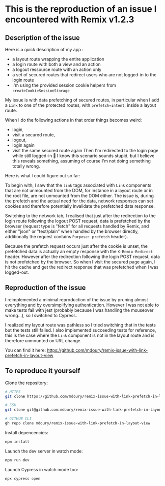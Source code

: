 # This is the reproduction of an issue I encountered with Remix v1.2.3

## Description of the issue

Here is a quick description of my app :
- a layout route wrapping the entire application
- a login route with both a view and an action
- a logout ressource route with an action only
- a set of secured routes that redirect users who are not logged-in to the login route
- I'm using the provided session cookie helpers from `createCookieSessionStorage`

My issue is with data prefetching of secured routes, in particular when I add a `Link` to one of the protected routes, with `prefetch=intent`, inside a layout route. 

When I do the following actions in that order things becomes weird:
- login, 
- visit a secured route, 
- logout, 
- login again 
- visit the same secured route again
Then I'm redirected to the login page while still logged-in 🤯
I know this scenario sounds stupid, but I believe this reveals something, assuming of course I'm not doing something totally wrong.

Here is what I could figure out so far:

To begin with, I saw that the `link` tags associated with `Link` components that are not unmounted from the DOM, for instance in a layout route or in the root file, are not unmounted from the DOM either. 
The issue is, during the prefetch and the actual need for the data, network responses can set cookies and therefore potentially invalidate the prefetched data response.

Switching to the network tab, I realised that just after the redirection to the login route following the logout POST request, data is prefetched by the browser (request type is "fetch" for all requests handled by Remix, and either "json" or "text/plain" when handled by the browser directly, additionally the request contains `Purpose: prefetch` header). 

Because the prefetch request occurs just after the cookie is unset, the prefetched data is actually an empty response with the `X-Remix-Redirect` header.
However after the redirection following the login POST request, data is not prefetched by the browser. 
So when I visit the secured page again, I hit the cache and get the redirect response that was prefetched when I was logged-out.

## Reproduction of the issue

I reimplemented a minimal reproduction of the issue by pruning almost everything and by oversimplifying authentication. 
However I was not able to make tests fail with jest (probably because I was handling the mouseover wrong...), so I switched to Cypress. 

I realized my layout route was pathless so I tried switching that in the tests but the tests still failed.
I also implemented succeeding tests for reference, this is the case where the `Link` component is not in the layout route and is therefore unmounted on URL change.

You can find it here: https://github.com/mdoury/remix-issue-with-link-prefetch-in-layout-view

## To reproduce it yourself

Clone the repository:

```sh
# HTTPS
git clone https://github.com/mdoury/remix-issue-with-link-prefetch-in-layout-view.git

# SSH
git clone git@github.com:mdoury/remix-issue-with-link-prefetch-in-layout-view.git

# GITHUB CLI
gh repo clone mdoury/remix-issue-with-link-prefetch-in-layout-view
```

Install depencencies:

```sh
npm install
```

Launch the dev server in watch mode:

```sh
npm run dev
```

Launch Cypress in watch mode too:

```sh
npx cypress open
```